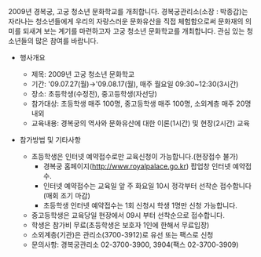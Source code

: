 2009년 경복궁, 고궁 청소년 문화학교를 개최합니다. 경복궁관리소(소장 : 박종갑)는 자라나는 청소년들에게 우리의 자랑스러운 문화유산을 직접 체험함으로써 문화재의 의미를 되새겨 보는 계기를 마련하고자 고궁 청소년 문화학교를 개최합니다. 관심 있는 청소년들의 많은 참여를 바랍니다.

- 행사개요
  - 제목: 2009년 고궁 청소년 문화학교
  - 기간: '09.07.27(월)→'09.08.17(월), 매주 월요일 09:30~12:30(3시간)
  - 장소: 초등학생(수정전), 중고등학생(자선당)
  - 참가대상: 초등학생 매주 100명, 중고등학생 매주 100명, 소외계층 매주 20명 내외
  - 교육내용: 경복궁의 역사와 문화유산에 대한 이론(1시간) 및 현장(2시간) 교육

- 참가방법 및 기타사항
  - 초등학생은 인터넷 예약접수로만 교육신청이 가능합니다.(현장접수 불가)
    - 경복궁 홈페이지(http://www.royalpalace.go.kr) 팝업창 인터넷 예약접수.
    - 인터넷 예약접수는 교육일 앞 주 화요일 10시 정각부터 선착순 접수합니다(매회 조기 마감)
    - 초등학생 인터넷 예약접수는 1회 신청시 학생 1명만 신청 가능합니다.
  - 중고등학생은 교육당일 현장에서 09시 부터 선착순으로 접수합니다.
  - 학생은 참가비 무료(초등학생은 보호자 1인에 한해서 무료입장)
  - 소외계층(기관)은 관리소(3700-3912)로 유선 또는 팩스로 신청
  - 문의사항: 경복궁관리소 02-3700-3900, 3904(팩스 02-3700-3909)